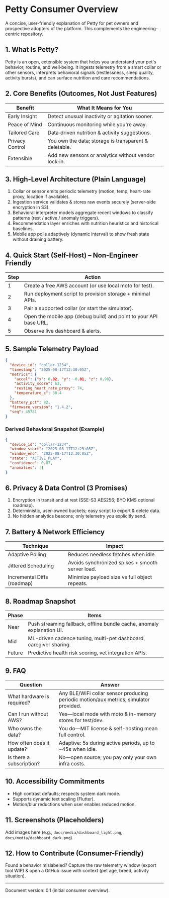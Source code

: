 # Petty Consumer Overview

A concise, user-friendly explanation of Petty for pet owners and prospective adopters of the platform. This complements the engineering-centric repository.

## 1. What Is Petty?
Petty is an open, extensible system that helps you understand your pet's behavior, routine, and well‑being. It ingests telemetry from a smart collar or other sensors, interprets behavioral signals (restlessness, sleep quality, activity bursts), and can surface nutrition and care recommendations.

## 2. Core Benefits (Outcomes, Not Just Features)

| Benefit | What It Means for You |
|---------|-----------------------|
| Early Insight | Detect unusual inactivity or agitation sooner. |
| Peace of Mind | Continuous monitoring while you're away. |
| Tailored Care | Data‑driven nutrition & activity suggestions. |
| Privacy Control | You own the data; storage is transparent & deletable. |
| Extensible | Add new sensors or analytics without vendor lock‑in. |

## 3. High-Level Architecture (Plain Language)

1. Collar or sensor emits periodic telemetry (motion, temp, heart-rate proxy, location if available).
2. Ingestion service validates & stores raw events securely (server-side encryption in S3).
3. Behavioral interpreter models aggregate recent windows to classify patterns (rest / active / anomaly triggers).
4. Recommendation layer enriches with nutrition heuristics and historical baselines.
5. Mobile app polls adaptively (dynamic interval) to show fresh state without draining battery.

## 4. Quick Start (Self-Host) – Non-Engineer Friendly

| Step | Action |
|------|--------|
| 1 | Create a free AWS account (or use local moto for test). |
| 2 | Run deployment script to provision storage + minimal APIs. |
| 3 | Pair a supported collar (or start the simulator). |
| 4 | Open the mobile app (debug build) and point to your API base URL. |
| 5 | Observe live dashboard & alerts. |

## 5. Sample Telemetry Payload

```json
{
  "device_id": "collar-1234",
  "timestamp": "2025-08-17T12:30:05Z",
  "metrics": {
    "accel": {"x": 0.02, "y": -0.01, "z": 0.98},
    "activity_score": 63,
    "resting_heart_rate_proxy": 74,
    "temperature_c": 38.4
  },
  "battery_pct": 82,
  "firmware_version": "1.4.2",
  "seq": 45781
}
```

### Derived Behavioral Snapshot (Example)

```json
{
  "device_id": "collar-1234",
  "window_start": "2025-08-17T12:25:05Z",
  "window_end": "2025-08-17T12:30:05Z",
  "state": "ACTIVE_PLAY",
  "confidence": 0.87,
  "anomalies": []
}
```

## 6. Privacy & Data Control (3 Promises)

1. Encryption in transit and at rest (SSE-S3 AES256; BYO KMS optional roadmap).
2. Deterministic, user-owned buckets; easy script to export & delete data.
3. No hidden analytics beacons; only telemetry you explicitly send.

## 7. Battery & Network Efficiency

| Technique | Impact |
|----------|--------|
| Adaptive Polling | Reduces needless fetches when idle. |
| Jittered Scheduling | Avoids synchronized spikes + smooth server load. |
| Incremental Diffs (roadmap) | Minimize payload size vs full object repeats. |

## 8. Roadmap Snapshot

| Phase | Items |
|-------|-------|
| Near | Push streaming fallback, offline bundle cache, anomaly explanation UI. |
| Mid | ML-driven cadence tuning, multi-pet dashboard, caregiver sharing. |
| Future | Predictive health risk scoring, vet integration APIs. |

## 9. FAQ

| Question | Answer |
|----------|--------|
| What hardware is required? | Any BLE/WiFi collar sensor producing periodic motion/aux metrics; simulator provided. |
| Can I run without AWS? | Yes—local mode with moto & in-memory stores for test/dev. |
| Who owns the data? | You do—MIT license & self-hosting mean full control. |
| How often does it update? | Adaptive: 5s during active periods, up to ~45s when idle. |
| Is there a subscription? | No—open source; you pay only your own infra costs. |

## 10. Accessibility Commitments

- High contrast defaults; respects system dark mode.
- Supports dynamic text scaling (Flutter).
- Motion/blur reductions when user enables reduced motion.

## 11. Screenshots (Placeholders)

Add images here (e.g., `docs/media/dashboard_light.png`, `docs/media/dashboard_dark.png`).

## 12. How to Contribute (Consumer-Friendly)

Found a behavior mislabeled? Capture the raw telemetry window (export tool WIP) & open a GitHub issue with context (pet age, breed, activity situation).

---
Document version: 0.1 (initial consumer overview).
